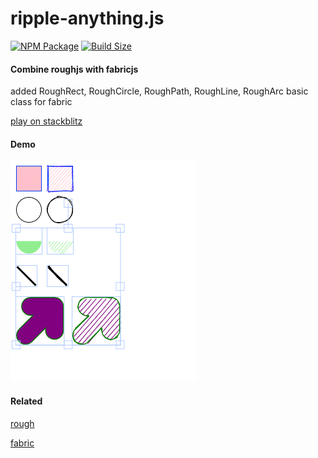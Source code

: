 ripple-anything.js
========
[![NPM Package][npm]][npm-url]
[![Build Size][build-size]][build-size-url]

#### Combine roughjs with fabricjs ####

added RoughRect, RoughCircle, RoughPath, RoughLine, RoughArc basic class for fabric

[play on stackblitz](https://stackblitz.com/edit/fabric-rough?file=index.tsx)

#### Demo ####
![img.png](img.png)

#### Related ####

[rough](https://github.com/rough-stuff/rough/blob/master/README.md)

[fabric](https://github.com/fabricjs/fabric.js/blob/master/README.md)

[npm]: https://img.shields.io/npm/v/fabric-rough
[npm-url]: https://www.npmjs.com/package/fabric-rough
[build-size]: https://badgen.net/bundlephobia/minzip/fabric-rough
[build-size-url]: https://bundlephobia.com/package/fabric-rough

